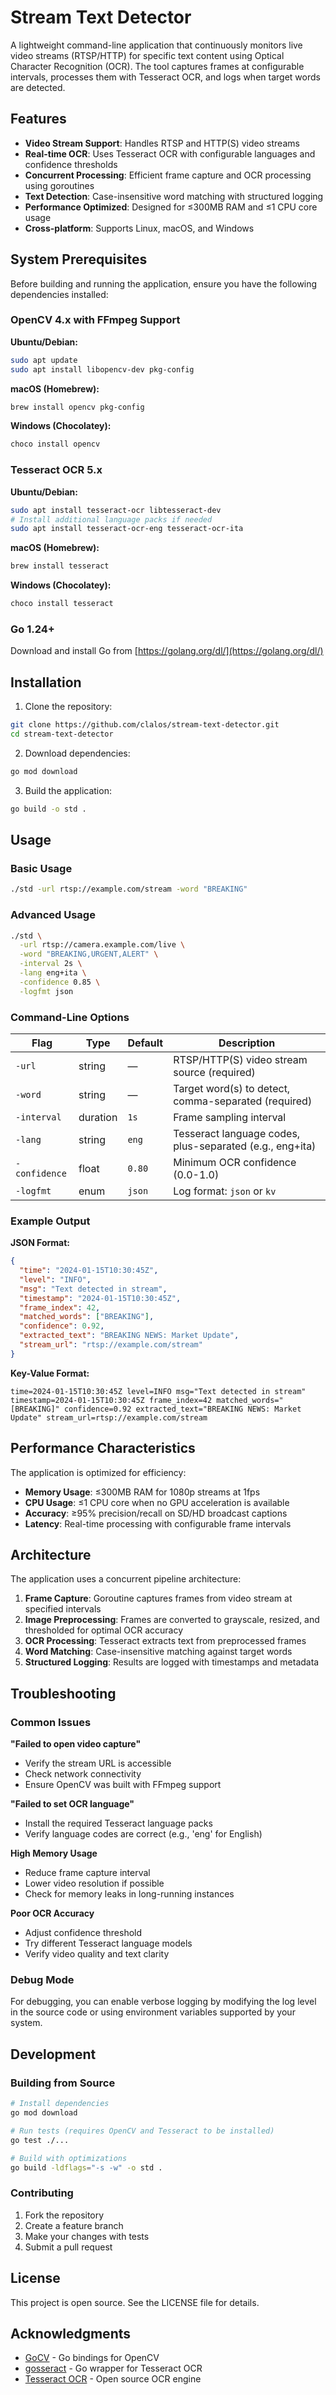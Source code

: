 # Stream Text Detector

A lightweight command-line application that continuously monitors live video streams (RTSP/HTTP) for specific text content using Optical Character Recognition (OCR). The tool captures frames at configurable intervals, processes them with Tesseract OCR, and logs when target words are detected.

## Features

- **Video Stream Support**: Handles RTSP and HTTP(S) video streams
- **Real-time OCR**: Uses Tesseract OCR with configurable languages and confidence thresholds
- **Concurrent Processing**: Efficient frame capture and OCR processing using goroutines
- **Text Detection**: Case-insensitive word matching with structured logging
- **Performance Optimized**: Designed for ≤300MB RAM and ≤1 CPU core usage
- **Cross-platform**: Supports Linux, macOS, and Windows

## System Prerequisites

Before building and running the application, ensure you have the following dependencies installed:

### OpenCV 4.x with FFmpeg Support

**Ubuntu/Debian:**
```bash
sudo apt update
sudo apt install libopencv-dev pkg-config
```

**macOS (Homebrew):**
```bash
brew install opencv pkg-config
```

**Windows (Chocolatey):**
```powershell
choco install opencv
```

### Tesseract OCR 5.x

**Ubuntu/Debian:**
```bash
sudo apt install tesseract-ocr libtesseract-dev
# Install additional language packs if needed
sudo apt install tesseract-ocr-eng tesseract-ocr-ita
```

**macOS (Homebrew):**
```bash
brew install tesseract
```

**Windows (Chocolatey):**
```powershell
choco install tesseract
```

### Go 1.24+

Download and install Go from [https://golang.org/dl/](https://golang.org/dl/)

## Installation

1. Clone the repository:
```bash
git clone https://github.com/clalos/stream-text-detector.git
cd stream-text-detector
```

2. Download dependencies:
```bash
go mod download
```

3. Build the application:
```bash
go build -o std .
```

## Usage

### Basic Usage

```bash
./std -url rtsp://example.com/stream -word "BREAKING"
```

### Advanced Usage

```bash
./std \
  -url rtsp://camera.example.com/live \
  -word "BREAKING,URGENT,ALERT" \
  -interval 2s \
  -lang eng+ita \
  -confidence 0.85 \
  -logfmt json
```

### Command-Line Options

| Flag          | Type     | Default | Description                                    |
|---------------|----------|---------|------------------------------------------------|
| `-url`        | string   | —       | RTSP/HTTP(S) video stream source (required)   |
| `-word`       | string   | —       | Target word(s) to detect, comma-separated (required) |
| `-interval`   | duration | `1s`    | Frame sampling interval                        |
| `-lang`       | string   | `eng`   | Tesseract language codes, plus-separated (e.g., eng+ita) |
| `-confidence` | float    | `0.80`  | Minimum OCR confidence (0.0-1.0)             |
| `-logfmt`     | enum     | `json`  | Log format: `json` or `kv`                    |

### Example Output

**JSON Format:**
```json
{
  "time": "2024-01-15T10:30:45Z",
  "level": "INFO",
  "msg": "Text detected in stream",
  "timestamp": "2024-01-15T10:30:45Z",
  "frame_index": 42,
  "matched_words": ["BREAKING"],
  "confidence": 0.92,
  "extracted_text": "BREAKING NEWS: Market Update",
  "stream_url": "rtsp://example.com/stream"
}
```

**Key-Value Format:**
```
time=2024-01-15T10:30:45Z level=INFO msg="Text detected in stream" timestamp=2024-01-15T10:30:45Z frame_index=42 matched_words="[BREAKING]" confidence=0.92 extracted_text="BREAKING NEWS: Market Update" stream_url=rtsp://example.com/stream
```

## Performance Characteristics

The application is optimized for efficiency:

- **Memory Usage**: ≤300MB RAM for 1080p streams at 1fps
- **CPU Usage**: ≤1 CPU core when no GPU acceleration is available
- **Accuracy**: ≥95% precision/recall on SD/HD broadcast captions
- **Latency**: Real-time processing with configurable frame intervals

## Architecture

The application uses a concurrent pipeline architecture:

1. **Frame Capture**: Goroutine captures frames from video stream at specified intervals
2. **Image Preprocessing**: Frames are converted to grayscale, resized, and thresholded for optimal OCR accuracy
3. **OCR Processing**: Tesseract extracts text from preprocessed frames
4. **Word Matching**: Case-insensitive matching against target words
5. **Structured Logging**: Results are logged with timestamps and metadata

## Troubleshooting

### Common Issues

**"Failed to open video capture"**
- Verify the stream URL is accessible
- Check network connectivity
- Ensure OpenCV was built with FFmpeg support

**"Failed to set OCR language"**
- Install the required Tesseract language packs
- Verify language codes are correct (e.g., 'eng' for English)

**High Memory Usage**
- Reduce frame capture interval
- Lower video resolution if possible
- Check for memory leaks in long-running instances

**Poor OCR Accuracy**
- Adjust confidence threshold
- Try different Tesseract language models
- Verify video quality and text clarity

### Debug Mode

For debugging, you can enable verbose logging by modifying the log level in the source code or using environment variables supported by your system.

## Development

### Building from Source

```bash
# Install dependencies
go mod download

# Run tests (requires OpenCV and Tesseract to be installed)
go test ./...

# Build with optimizations
go build -ldflags="-s -w" -o std .
```

### Contributing

1. Fork the repository
2. Create a feature branch
3. Make your changes with tests
4. Submit a pull request

## License

This project is open source. See the LICENSE file for details.

## Acknowledgments

- [GoCV](https://gocv.io/) - Go bindings for OpenCV
- [gosseract](https://github.com/otiai10/gosseract) - Go wrapper for Tesseract OCR
- [Tesseract OCR](https://github.com/tesseract-ocr/tesseract) - Open source OCR engine